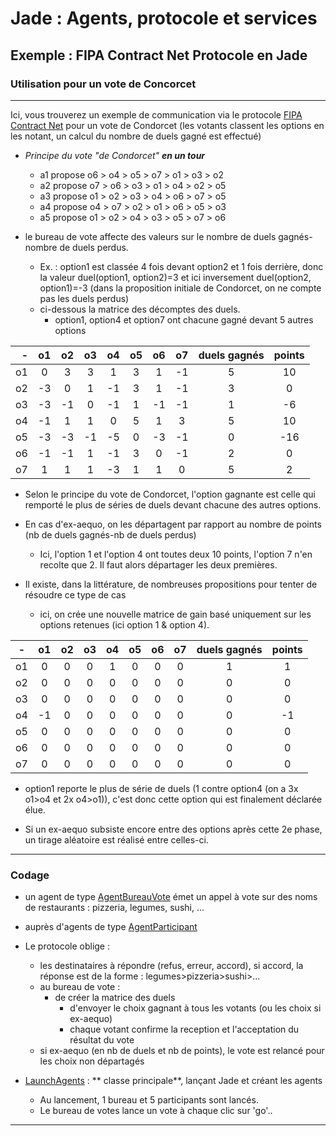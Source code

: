 # Jade : Agents, protocole et services

## Exemple : FIPA Contract Net Protocole en Jade

### Utilisation pour un vote de Concorcet

---

Ici, vous trouverez un exemple de communication via le
protocole [FIPA Contract Net](http://www.fipa.org/specs/fipa00029/SC00029H.html) pour un vote de Condorcet (les 
votants classent les options en les notant, un calcul du nombre de duels gagné est effectué)


- *Principe du vote "de Condorcet"* ***en un tour***
  - a1 propose o6 > o4 > o5 > o7 > o1 > o3 > o2
  - a2 propose o7 > o6 > o3 > o1 > o4 > o2 > o5
  - a3 propose o1 > o2 > o3 > o4 > o6 > o7 > o5
  - a4 propose o4 > o7 > o2 > o1 > o6 > o5 > o3
  - a5 propose o1 > o2 > o4 > o3 > o5 > o7 > o6


- le bureau de vote affecte des valeurs sur le nombre de duels gagnés-nombre de duels perdus.
    - Ex. : option1 est classée 4 fois devant option2 et 1 fois derrière, donc la valeur duel(option1, option2)=3 
      et ici inversement duel(option2, option1)=-3 (dans la proposition initiale de Condorcet, on ne compte pas les 
      duels perdus)
    - ci-dessous la matrice des décomptes des duels.
      - option1, option4 et option7 ont chacune gagné devant 5 autres options


|   - | o1  | o2  | o3  | o4  | o5  | o6  | o7  | duels gagnés | points |
|----:|:---:|:---:|:---:|:---:|:---:|:---:|:---:|:------------:|:------:|
|  o1 | 0   |  3  |  3  |  1  | 3   |  1  | -1  |      5       |   10   |
|  o2 | -3  |  0  |  1  | -1  |  3  |  1  | -1  |      3       |   0    |
|  o3 | -3  | -1  |  0  | -1  |  1  | -1  | -1  |      1       |   -6   |
|  o4 | -1  |  1  |  1  |  0  |  5  |  1  |  3  |      5       |   10   |
|  o5 | -3  | -3  | -1  | -5  |  0  | -3  | -1  |      0       |  -16   |
|  o6 | -1  | -1  |  1  | -1  |  3  |  0  | -1  |      2       |   0    |
|  o7 |  1  |  1  |  1  | -3  |  1  |  1  |  0  |      5       |   2    |

   

- Selon le principe du vote de Condorcet, l'option gagnante est celle qui remporté le plus de séries de duels 
  devant chacune des autres options.
- En cas d'ex-aequo, on les départagent par rapport au nombre de points (nb de duels gagnés-nb de duels perdus) 
  - Ici, l'option 1 et l'option 4 ont toutes deux 10 points, l'option 7 n'en recolte que 2. Il faut alors départager 
    les deux premières.

- Il existe, dans la littérature, de nombreuses propositions pour tenter de résoudre ce type de cas
    - ici, on crée une nouvelle matrice de gain basé uniquement sur les options retenues (ici option 1 & option 4).

| -   | o1  | o2  | o3  | o4  | o5  | o6  | o7  | duels gagnés | points |
|:---:|:---:|:---:|:---:|:---:|:---:|:---:|:---:|:------------:|:------:|
| o1  |  0  |  0  |  0  |  1  |  0  |  0  |  0  |      1       |   1    |
| o2  |  0  |  0  |  0  |  0  |  0  |  0  |  0  |      0       |   0    |
| o3  |  0  |  0  |  0  |  0  |  0  |  0  |  0  |      0       |   0    |
| o4  | -1  |  0  |  0  |  0  |  0  |  0  |  0  |      0       |   -1   |
| o5  |  0  |  0  |  0  |  0  |  0  |  0  |  0  |      0       |   0    |
| o6  |  0  |  0  |  0  |  0  |  0  |  0  |  0  |      0       |   0    |
| o7  |  0  |  0  |  0  |  0  |  0  |  0  |  0  |      0       |   0    |

  - option1 reporte le plus de série de duels (1 contre option4 (on a 3x o1>o4 et 2x o4>o1)), c'est donc cette option 
    qui est finalement déclarée élue.

- Si un ex-aequo subsiste encore entre des options après cette 2e phase, un tirage aléatoire est réalisé entre 
  celles-ci.

----
### Codage

- un agent de
  type [AgentBureauVote](https://github.com/EmmanuelADAM/jade/blob/master/protocoles/voteBorda/agents/AgentBureauVote.java)
  émet un appel à vote sur des noms de restaurants : pizzeria, legumes, sushi, ...
- auprès d'agents de
  type [AgentParticipant](https://github.com/EmmanuelADAM/jade/blob/master/protocoles/voteBorda/agents/AgentParticipant.java)
- Le protocole oblige :
    - les destinataires à répondre (refus, erreur, accord), si accord, la réponse est de la forme : 
      legumes>pizzeria>sushi>...
    - au bureau de vote :
      - de créer la matrice des duels
          - d'envoyer le choix gagnant à tous les votants (ou les choix si ex-aequo)
          - chaque votant confirme la reception et l'acceptation du résultat du vote
    - si ex-aequo (en nb de duels et nb de points), le vote est relancé pour les choix non départagés

- [LaunchAgents](https://https://github.com/EmmanuelADAM/jade/blob/master/protocoles/voteBorda/launch/LaunchAgents.java) : **
  classe principale**, lançant Jade et créant les agents
    - Au lancement, 1 bureau et 5 participants sont lancés.
    - Le bureau de votes lance un vote à chaque clic sur 'go'..

 ---